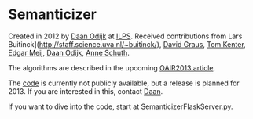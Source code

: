 Semanticizer
============

Created in 2012 by [Daan Odijk](http://staff.science.uva.nl/~dodijk/) at
[ILPS](http://ilps.science.uva.nl/). Received contributions from 
Lars Buitinck](http://staff.science.uva.nl/~buitinck/), 
[David Graus](http://graus.nu/), 
[Tom Kenter](http://staff.science.uva.nl/~tkenter1/), 
[Edgar Meij](http://edgar.meij.pro/), 
[Daan Odijk](http://staff.science.uva.nl/~dodijk/), 
[Anne Schuth](http://www.anneschuth.nl/).

The algorithms are described in the upcoming 
[OAIR2013 article](http://ilps.science.uva.nl/biblio/feeding-second-screen-semantic-linking-based-subtitles).

The [code](https://github.com/semanticize/semanticizer/) is currently not publicly
available, but a release is planned for 2013. If you are interested in this, contact 
[Daan](http://staff.science.uva.nl/~dodijk/).

If you want to dive into the code, start at SemanticizerFlaskServer.py.
